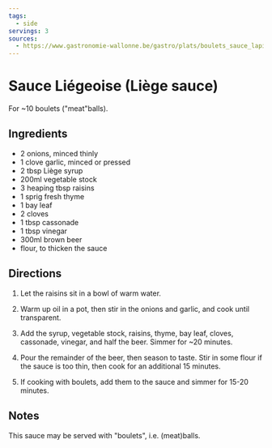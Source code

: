 ```yaml
---
tags:
  - side
servings: 3
sources:
  - https://www.gastronomie-wallonne.be/gastro/plats/boulets_sauce_lapin_liege.html
---
```


# Sauce Liégeoise (Liège sauce)

For ~10 boulets ("meat"balls).

## Ingredients

- 2 onions, minced thinly
- 1 clove garlic, minced or pressed
- 2 tbsp Liège syrup
- 200ml vegetable stock
- 3 heaping tbsp raisins
- 1 sprig fresh thyme
- 1 bay leaf
- 2 cloves
- 1 tbsp cassonade
- 1 tbsp vinegar
- 300ml brown beer
- flour, to thicken the sauce

## Directions

1. Let the raisins sit in a bowl of warm water.

2. Warm up oil in a pot, then stir in the onions and garlic, and cook until transparent.

3. Add the syrup, vegetable stock, raisins, thyme, bay leaf, cloves, cassonade, vinegar, and half the beer. Simmer for ~20 minutes.
  
4. Pour the remainder of the beer, then season to taste. Stir in some flour if the sauce is too thin, then cook for an additional 15 minutes.
  
5. If cooking with boulets, add them to the sauce and simmer for 15-20 minutes.

## Notes

This sauce may be served with "boulets", i.e. (meat)balls.
